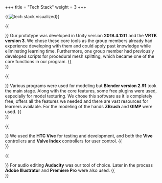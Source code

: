 +++
title = "Tech Stack"
weight = 3
+++

{{<image src="tech-stack.png" alt="tech stack visualized">}}

{{<section title="Development">}}
Our prototype was developed in Unity version **2019.4.12f1** and the **VRTK version 3**.
We chose these core tools as the group members already had experience developing with them and could apply past knowledge while eliminating learning time.
Furthermore, one group member had previously developed scripts for procedural mesh splitting, which became one of the core functions in our program. 
{{</section>}}

{{<section title="Modeling">}}
Various programs were used for modeling but **Blender version 2.91** took the main stage.
Along with the core features, some free plugins were used, especially for model texturing.
We chose this software as it is completely free, offers all the features we needed and there are vast resources for learners available. 
For the modeling of the hands **ZBrush** and **GIMP** were used.
{{</section>}}

{{<section title="VR Kit">}}
We used the **HTC Vive** for testing and development, and both the **Vive** controllers and **Valve Index** controllers for user control.
{{</section>}}

{{<section title="Other">}}
For audio editing **Audacity** was our tool of choice. Later in the process **Adobe Illustrator** and **Premiere Pro** were also used.
{{</section>}}